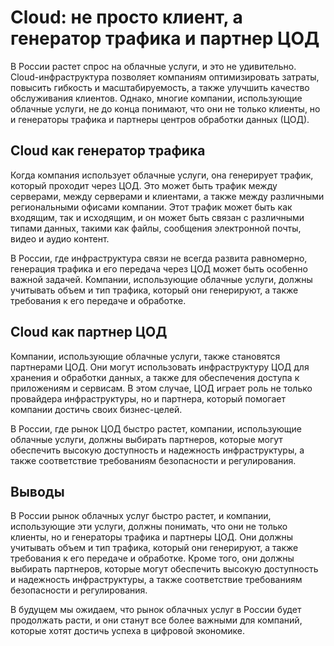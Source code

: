 # Cloud: не просто клиент, а генератор трафика и партнер ЦОД

В России растет спрос на облачные услуги, и это не удивительно. Cloud-инфраструктура позволяет компаниям оптимизировать затраты, повысить гибкость и масштабируемость, а также улучшить качество обслуживания клиентов. Однако, многие компании, использующие облачные услуги, не до конца понимают, что они не только клиенты, но и генераторы трафика и партнеры центров обработки данных (ЦОД).

## Cloud как генератор трафика

Когда компания использует облачные услуги, она генерирует трафик, который проходит через ЦОД. Это может быть трафик между серверами, между серверами и клиентами, а также между различными региональными офисами компании. Этот трафик может быть как входящим, так и исходящим, и он может быть связан с различными типами данных, такими как файлы, сообщения электронной почты, видео и аудио контент.

В России, где инфраструктура связи не всегда развита равномерно, генерация трафика и его передача через ЦОД может быть особенно важной задачей. Компании, использующие облачные услуги, должны учитывать объем и тип трафика, который они генерируют, а также требования к его передаче и обработке.

## Cloud как партнер ЦОД

Компании, использующие облачные услуги, также становятся партнерами ЦОД. Они могут использовать инфраструктуру ЦОД для хранения и обработки данных, а также для обеспечения доступа к приложениям и сервисам. В этом случае, ЦОД играет роль не только провайдера инфраструктуры, но и партнера, который помогает компании достичь своих бизнес-целей.

В России, где рынок ЦОД быстро растет, компании, использующие облачные услуги, должны выбирать партнеров, которые могут обеспечить высокую доступность и надежность инфраструктуры, а также соответствие требованиям безопасности и регулирования.

## Выводы

В России рынок облачных услуг быстро растет, и компании, использующие эти услуги, должны понимать, что они не только клиенты, но и генераторы трафика и партнеры ЦОД. Они должны учитывать объем и тип трафика, который они генерируют, а также требования к его передаче и обработке. Кроме того, они должны выбирать партнеров, которые могут обеспечить высокую доступность и надежность инфраструктуры, а также соответствие требованиям безопасности и регулирования.

В будущем мы ожидаем, что рынок облачных услуг в России будет продолжать расти, и они станут все более важными для компаний, которые хотят достичь успеха в цифровой экономике.
